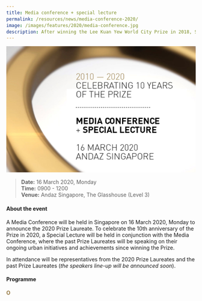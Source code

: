 ```yaml
---
title: Media conference + special lecture
permalink: /resources/news/media-conference-2020/
image: /images/features/2020/media-conference.jpg
description: After winning the Lee Kuan Yew World City Prize in 2018, Seoul in South Korea is going full speed ahead with new and ongoing urban regeneration initiatives to tackle emerging challenges. From innovative interventions to dampen rising housing prices, to a grand plan for greenery, Seoul is on a path to a safe and sustainable future.
---
```


![Media Conference](/images/features/2020/media-conference.jpg/)

> **Date:** 16 March 2020, Monday<br>
> **Time:** 0900 - 1200<br>
> **Venue:** Andaz Singapore, The Glasshouse (Level 3)

#### **About the event** 

A Media Conference will be held in Singapore on 16 March 2020, Monday to announce the 2020 Prize Laureate. To celebrate the 10th anniversary of the Prize in 2020, a Special Lecture will be held in conjunction with the Media Conference, where the past Prize Laureates will be speaking on their ongoing urban initiatives and achievements since winning the Prize. 

In attendance will be representatives from the 2020 Prize Laureates and the past Prize Laureates (*the speakers line-up will be announced soon*). 

#### **Programme**



**<font color="#967942">O</font>**
